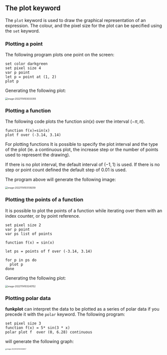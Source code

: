 ## The **plot** keyword

The `plot` keyword is used to draw the graphical representation of an expression. The colour, and the pixel size for the plot can be specified using the `set` keyword.

### Plotting a point

The following program plots one point on the screen:

```
set color darkgreen
set pixel size 4
var p point
let p = point at (1, 2)
plot p
```

Generating the following plot:

<img src="/home/fld/work/p/funkplot/help/mds/imgs/plot_1.png" alt="image-20221114103033355" style="zoom:50%;" />

### Plotting a function

The following code plots the function $sin(x)$ over the interval $(-π, π)$.

```
function f(x)=sin(x)
plot f over (-3.14, 3.14)
```

For plotting functions It is possible to specify the plot interval and the type of the plot (ie. a continuous plot, the increase step or the number of points used to represent the drawing).

If there is no plot interval, the default interval of $(-1, 1)$ is used. If there is no step or point count defined the default step of $0.01$ is used.

The program above will generate the following image:

<img src="/home/fld/work/p/funkplot/help/mds/imgs/plot_2.png" alt="image-20221114103139259" style="zoom:50%;" />

### Plotting the points of a function

It is possible to plot the points of a function while iterating over them with an index counter, or by point reference.

```
set pixel size 2
var p point
var ps list of points

function f(x) = sin(x)

let ps = points of f over (-3.14, 3.14)

for p in ps do
  plot p
done
```

Generating the following plot:

<img src="/home/fld/work/p/funkplot/help/mds/plot_3.png" alt="image-20221114103240152" style="zoom:50%;" />

### Plotting polar data

**funkplot** can interpret the data to be plotted as a series of polar data if you precede it with the `polar` keyword. The following program:

```
set pixel size 3
function f(x) = 5* sin(3 * x) 
polar plot f  over (0, 6.28) continuous
```

will generate the following graph:

<img src="/home/fld/work/p/funkplot/help/mds/imgs/plot_3.png" alt="image-20230120140436857" style="zoom:33%;" />
